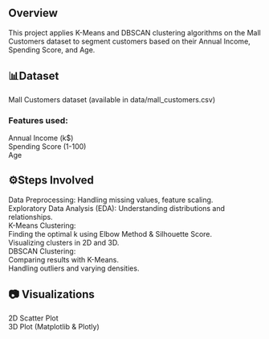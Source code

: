  ## Overview
This project applies K-Means and DBSCAN clustering algorithms on the Mall Customers dataset to segment customers based on their Annual Income, Spending Score, and Age.

## 📊Dataset
Mall Customers dataset (available in data/mall_customers.csv)
### Features used:  
Annual Income (k$)  
Spending Score (1-100)  
Age  
## ⚙️Steps Involved  
Data Preprocessing: Handling missing values, feature scaling.  
Exploratory Data Analysis (EDA): Understanding distributions and relationships.  
 K-Means Clustering:  
Finding the optimal k using Elbow Method & Silhouette Score.  
Visualizing clusters in 2D and 3D.  
DBSCAN Clustering:  
Comparing results with K-Means.  
Handling outliers and varying densities.  
## 📷 Visualizations  
2D Scatter Plot  
3D Plot (Matplotlib & Plotly)
